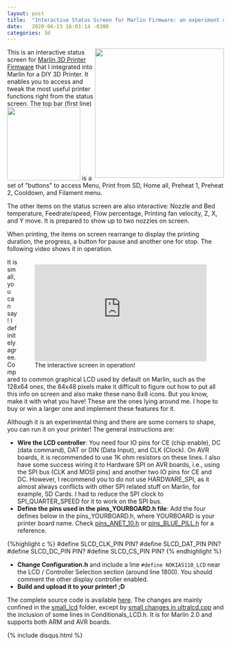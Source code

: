 ```yaml
---
layout: post
title:  "Interactive Status Screen for Marlin Firmware: an experiment using PCD8544 Nokia 5110 LCD Controller"
date:   2020-06-13 16:01:14 -0300
categories: 3d
---
```


<a href="{{site.baseurl}}/assets/images/marlin-nokia-5110-interactive-status-screen.jpg"><img class="border" style="float: right; width: 300px;" src="{{site.baseurl}}/assets/images/marlin-nokia-5110-interactive-status-screen.jpg"></a> This is an interactive status screen for <a href="https://marlinfw.org">Marlin 3D Printer Firmware</a> that I integrated into Marlin for a DIY 3D Printer. It enables you to access and tweak the most useful printer functions right from the status screen. The top bar (first line) <img style="width:170px" src="{{site.baseurl}}/assets/images/marlin-nokia-5110-interactive-status-screen-top.jpg"> is a set of "buttons" to access Menu, Print from SD, Home all, Preheat 1, Preheat 2, Cooldown, and Filament menu.

The other items on the status screen are also interactive: Nozzle and Bed temperature, Feedrate/speed, Flow percentage, Printing fan velocity, Z, X, and Y move. It is prepared to show up to two nozzles on screen.

When printing, the items on screen rearrange to display the printing duration, the progress, a button for pause and another one for stop. The following video shows it in operation.

<figure class="border" style="float: right">
<iframe width="400" height="225" src="https://www.youtube.com/embed/8V7FHNmuf0I?autohide=1&showinfo=0&controls=0&modestbranding=1&version=3&showsearch=0" frameborder="0" allow="accelerometer; autoplay; encrypted-media; gyroscope; picture-in-picture" allowfullscreen></iframe>
<figcaption>The interactive screen in operation!</figcaption>
</figure>

It is small, you can say! I definitely agree. Compared to common graphical LCD used by default on Marlin, such as the 128x64 ones, the 84x48 pixels make it difficult to figure out how to put all this info on screen and also make these nano 8x8 icons. But you know, make it with what you have! These are the ones lying around me. I hope to buy or win a larger one and implement these features for it.

Although it is an experimental thing and there are some corners to shape, you can run it on your printer! The general instructions are:

- **Wire the LCD controller**: You need four IO pins for CE (chip enable), DC (data command), DAT or DIN (Data Input), and CLK (Clock). On AVR boards, it is recommended to use 1K ohm resistors on these lines. I also have some success wiring it to Hardware SPI on AVR boards, i.e., using the SPI bus (CLK and MOSI pins) and another two IO pins for CE and DC. However, I recommend you to do not use HARDWARE_SPI, as it almost always conflicts with other SPI related stuff on Marlin, for example, SD Cards. I had to reduce the SPI clock to SPI_QUARTER_SPEED for it to work on the SPI bus.
- **Define the pins used in the pins_YOURBOARD.h file**: Add the four defines below in the pins_YOURBOARD.h, where YOURBOARD is your printer board name. Check <a href="https://github.com/thborges/Marlin/blob/stm32bluepill/Marlin/src/pins/sanguino/pins_ANET_10.h">pins_ANET_10.h</a> or <a href="https://github.com/thborges/Marlin/blob/stm32bluepill/Marlin/src/pins/stm32f1/pins_BLUE_PILL.h">pins_BLUE_PILL.h</a> for a reference.

{%highlight c %}
#define SLCD_CLK_PIN  PIN?
#define SLCD_DAT_PIN  PIN?
#define SLCD_DC_PIN   PIN?
#define SLCD_CS_PIN   PIN?
{% endhighlight %}
- **Change Configuration.h** and include a line <code>#define NOKIA5110_LCD</code> near the LCD / Controller Selection section (around line 1800). You should comment the other display controller enabled.
- **Build and upload it to your printer! ;D**

The complete source code is available <a href="https://github.com/thborges/Marlin/tree/stm32bluepill">here</a>. The changes are mainly confined in the <a href="https://github.com/thborges/Marlin/tree/stm32bluepill/Marlin/src/lcd/small_lcd">small_lcd</a> folder, except by <a href="https://github.com/thborges/Marlin/commit/3a4ae390368d0f07c2b4621fe166704faf2ca5b4#diff-54ada0858fc4ed0c0dfc06aa12378c1d">small changes in ultralcd.cpp</a> and the inclusion of some lines in Conditionals_LCD.h. It is for Marlin 2.0 and supports both ARM and AVR boards.


{% include disqus.html %}
